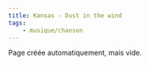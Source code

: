 ```yaml
---
title: Kansas - Dust in the wind
tags:
    - musique/chanson
---
```


Page créée automatiquement, mais vide.
